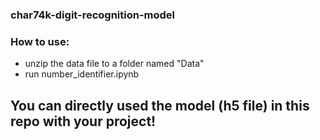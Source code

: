 ### char74k-digit-recognition-model

### How to use:
- unzip the data file to a folder named "Data"
- run number_identifier.ipynb

## You can directly used the model (h5 file) in this repo with your project!
